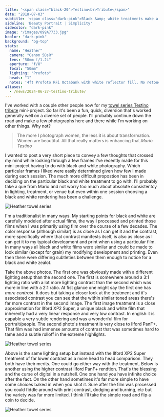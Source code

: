 ```yaml
---
title: '<span class="black-20">Testino<br>Tribute</span>'
date: "2018-07-03"
subtitle: '<span class="dark-pink">Black &amp; white treatments make a <span class="fw7">huge</span> impact.</span>'
sideline: 'Beauty Portrait | Simplicity'
sidecolor: "dark-pink"
image: "/images/099A7733.jpg"
bcolor: "dark-pink"
background: 'bg-top'
stats:
  name: "Heather"
  camera: "Canon 5DsR"
  lens: "50mm f/1.2L"
  aperture: "f/8"
  focal: "50mm"
  lighting: "Profoto"
  heads: "1"
  notes: '4ft Profoto RFi Octabank with white reflector fill. No retouch, black and white conversion is as close as I can get to Ilford XP2 Super with digital, a favorite of mine with portraits.'
aliases:
  - /news/2024-06-27-testino-tribute/
---
```


I've worked with a couple other people now for my [towel series Testino tribute](/news/2018-06-27-testino-tribute/) mini-project. So far it's been a fun, quick, diversion that's worked generally well on a diverse set of people. I'll probably continue down the road and make a few photographs here and there while I'm working on other things. Why not?

>The more I photograph women, the less it is about transformation. Women are beautiful. All that really matters is enhancing that.<cite>Mario Testino</cite>

I wanted to post a very short piece to convey a few thoughts that crossed my mind while looking through a few frames I've recently made for this mini-project having to do with black and white photography. Which particular frames I liked were easily determined given how few I made during each session. The much more difficult propostion has been in deciding on the particular black and white treatment to go with. I'll probably take a que from Mario and not worry too much about absolute consistentcy in lighting, treatment, or venue but even within one session choosing a black and white rendering has been a challenge.

![Heather towel series](/images/099A7754.jpg)

I'm a traditionalist in many ways. My starting points for black and white are carefully modeled after actual films, the way I processed and printed those films when I was primarily using film over the course of a few decades. The color response (although similar) is as close as I can get it and the contrast, more specifically where that contrast manifests itself, is also as close as I can get it to my typical development and print when using a particular film. In many ways all black and white films were similar and could be made to look similar (except for grain) my modifying development and printing. Even then there were differing subtleties between them enough to notice for a black and white zealot.

Take the above photos. The first one was obviously made with a different lighting setup than the second one. The first is somewhere around a 3:1 lighting ratio with a lot more lighting contrast than the second which was more in line with a 2:1 ratio. At fist glance one might say the first one has *more contrast*. It does but taking a closer look at the treatment and it's associated contrast you can see that the within similar toned areas there's far more contrast in the second image. The first image treatment is a close approximation for Ilford XP2 Super, a unique black and white film that inherently had a very linear response and very low contrast. In english it is capable a very subtle rendering and was a wonderful film for portrait/people. The second photo's treatment is very close to Ilford PanF+. That film was had immense amounts of contrast that was sometimes hard to tame and a subtle rolloff in the extreme highlights.

![Heather towel series](/images/099A7760.jpg)

Above is the same lighting setup but instead with the Ilford XP2 Super treatment of far lower contrast as a more head to head comparison. They both have their merits. One could go either way with the treatment. Below is another using the higher contrast Ilford PanF+ rendtion. That's the blessing and the curse of digital in a nutshell. One one hand you have infinite choice after the fact. On the other hand sometimes it's far more simple to have some choices baked in when you shot it. Sure after the film was processed you could fiddle around with print contrast, dodging and burning, etc but the variety was far more limited. I think I'll take the simple road and flip a coin to decide.

![Heather towel series](/images/099A7758.jpg)


